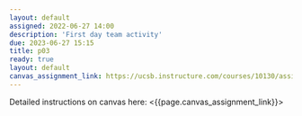 ```yaml
---
layout: default
assigned: 2022-06-27 14:00
description: 'First day team activity'
due: 2023-06-27 15:15
title: p03
ready: true
layout: default
canvas_assignment_link: https://ucsb.instructure.com/courses/10130/assignments/104110
---
```


Detailed instructions on canvas here: <{{page.canvas_assignment_link}}>